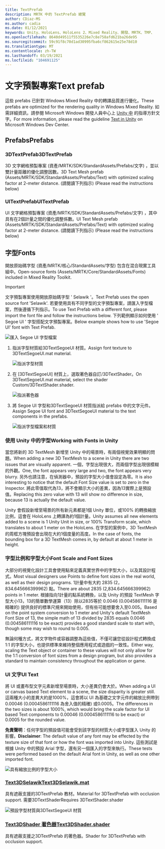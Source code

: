 ```yaml
---
title: TextPrefab
description: MRTK 中的 TextPrefab 總覽
author: CDiaz-MS
ms.author: cadia
ms.date: 01/12/2021
keywords: Unity、HoloLens、HoloLens 2、Mixed Reality、開發、MRTK、TMP、
ms.openlocfilehash: 8640d49511f5535226e7c8e758afd621ba26de95
ms.sourcegitcommit: 59c91f8c70d1ad30995fba6cf862615e25e78d10
ms.translationtype: MT
ms.contentlocale: zh-TW
ms.lasthandoff: 03/19/2021
ms.locfileid: "104691125"
---
```

# <a name="text-prefab"></a><span data-ttu-id="5ca2c-104">文字預製專案</span><span class="sxs-lookup"><span data-stu-id="5ca2c-104">Text prefab</span></span>

<span data-ttu-id="5ca2c-105">這些 prefabs 已針對 Windows Mixed Reality 中的轉譯品質進行優化。</span><span class="sxs-lookup"><span data-stu-id="5ca2c-105">These prefabs are optimized for the rendering quality in Windows Mixed Reality.</span></span> <span data-ttu-id="5ca2c-106">如需詳細資訊，請參閱 Microsoft Windows 開發人員中心上 [Unity 中](https://docs.microsoft.com/windows/mixed-reality/text-in-unity) 的指導方針文字。</span><span class="sxs-lookup"><span data-stu-id="5ca2c-106">For more information, please read the guideline [Text in Unity](https://docs.microsoft.com/windows/mixed-reality/text-in-unity) on Microsoft Windows Dev Center.</span></span>

## <a name="prefabs"></a><span data-ttu-id="5ca2c-107">Prefabs</span><span class="sxs-lookup"><span data-stu-id="5ca2c-107">Prefabs</span></span>

### <a name="3dtextprefab"></a><span data-ttu-id="5ca2c-108">3DTextPrefab</span><span class="sxs-lookup"><span data-stu-id="5ca2c-108">3DTextPrefab</span></span>

<span data-ttu-id="5ca2c-109">3D 文字網格預製專案 (資產/MRTK/SDK/StandardAssets/Prefabs/文字) ，並以雙計量距離的優化調整因數。</span><span class="sxs-lookup"><span data-stu-id="5ca2c-109">3D Text Mesh prefab (Assets/MRTK/SDK/StandardAssets/Prefabs/Text) with optimized scaling factor at 2-meter distance.</span></span> <span data-ttu-id="5ca2c-110"> (請閱讀下列指示) </span><span class="sxs-lookup"><span data-stu-id="5ca2c-110">(Please read the instructions below)</span></span>

### <a name="uitextprefab"></a><span data-ttu-id="5ca2c-111">UITextPrefab</span><span class="sxs-lookup"><span data-stu-id="5ca2c-111">UITextPrefab</span></span>

<span data-ttu-id="5ca2c-112">UI 文字網格預製專案 (資產/MRTK/SDK/StandardAssets/Prefabs/文字) ，其中具有在2個計量之間的優化調整係數。</span><span class="sxs-lookup"><span data-stu-id="5ca2c-112">UI Text Mesh prefab (Assets/MRTK/SDK/StandardAssets/Prefabs/Text) with optimized scaling factor at 2-meter distance.</span></span> <span data-ttu-id="5ca2c-113"> (請閱讀下列指示) </span><span class="sxs-lookup"><span data-stu-id="5ca2c-113">(Please read the instructions below)</span></span>

## <a name="fonts"></a><span data-ttu-id="5ca2c-114">字型</span><span class="sxs-lookup"><span data-stu-id="5ca2c-114">Fonts</span></span>

<span data-ttu-id="5ca2c-115">開放原始碼字型 (資產/MRTK/核心/StandardAssets/字型) 包含在混合現實工具組中。</span><span class="sxs-lookup"><span data-stu-id="5ca2c-115">Open-source fonts (Assets/MRTK/Core/StandardAssets/Fonts) included in Mixed Reality Toolkit.</span></span>

> [!IMPORTANT]
> <span data-ttu-id="5ca2c-116">文字預製專案使用開放原始碼字型 ' Selawik '。</span><span class="sxs-lookup"><span data-stu-id="5ca2c-116">Text Prefab uses the open source font 'Selawik'.</span></span> <span data-ttu-id="5ca2c-117">若要使用具有不同字型的文字預製專案，請匯入字型檔案，然後遵循下列指示。</span><span class="sxs-lookup"><span data-stu-id="5ca2c-117">To use Text Prefab with a different font, please import the font file and follow the instructions below.</span></span> <span data-ttu-id="5ca2c-118">下列範例顯示如何使用 ' Segoe UI ' 字型搭配文字預製專案。</span><span class="sxs-lookup"><span data-stu-id="5ca2c-118">Below example shows how to use 'Segoe UI' font with Text Prefab.</span></span>

![匯入 Segoe UI 字型檔案](images/text-prefab/TextPrefabInstructions01.png)

1. <span data-ttu-id="5ca2c-120">指派字型材質給3DTextSegoeUI 材質。</span><span class="sxs-lookup"><span data-stu-id="5ca2c-120">Assign font texture to 3DTextSegoeUI.mat material.</span></span>

    ![指派字型材質](images/text-prefab/TextPrefabInstructions02.png)

1. <span data-ttu-id="5ca2c-122">在 [3DTextSegoeUI] 材質上，選取著色器自訂/3DTextShader。</span><span class="sxs-lookup"><span data-stu-id="5ca2c-122">On 3DTextSegoeUI.mat material, select the shader Custom/3DTextShader.shader.</span></span>

    ![指派著色器](images/text-prefab/TextPrefabInstructions03.png)

1. <span data-ttu-id="5ca2c-124">將 Segoe UI 字型和3DTextSegoeUI 材質指派給 prefabs 中的文字元件。</span><span class="sxs-lookup"><span data-stu-id="5ca2c-124">Assign Segoe UI font and 3DTextSegoeUI material to the text components in the prefabs.</span></span>

    ![指派字型檔案和材質](images/text-prefab/TextPrefabInstructions04.png)

### <a name="working-with-fonts-in-unity"></a><span data-ttu-id="5ca2c-126">使用 Unity 中的字型</span><span class="sxs-lookup"><span data-stu-id="5ca2c-126">Working with Fonts in Unity</span></span>

<span data-ttu-id="5ca2c-127">當您將新的 3D TextMesh 新增至 Unity 中的場景時，有兩個視覺效果明顯的問題。</span><span class="sxs-lookup"><span data-stu-id="5ca2c-127">When adding a new 3D TextMesh to a scene in Unity there are two issues that are visually apparent.</span></span> <span data-ttu-id="5ca2c-128">一個，字型出現很大，而兩個字型出現很模糊的外觀。</span><span class="sxs-lookup"><span data-stu-id="5ca2c-128">One, the font appears very large and two, the font appears very blurry.</span></span> <span data-ttu-id="5ca2c-129">另外也請注意，在偵測器中，預設的字型大小值會設定為零。</span><span class="sxs-lookup"><span data-stu-id="5ca2c-129">It is also interesting to notice that the default Font Size value is set to zero in the Inspector.</span></span> <span data-ttu-id="5ca2c-130">將此零值取代為13，將不會顯示大小的差異，因為13實際上是預設值。</span><span class="sxs-lookup"><span data-stu-id="5ca2c-130">Replacing this zero value with 13 will show no difference in size, because 13 is actually the default value.</span></span>

<span data-ttu-id="5ca2c-131">Unity 會假設新增至場景的所有新元素都是1個 Unity 單位，或100% 的轉換縮放比例，這會在 HoloLens 上轉譯為約1個計量。</span><span class="sxs-lookup"><span data-stu-id="5ca2c-131">Unity assumes all new elements added to a scene is 1 Unity Unit in size, or 100%  Transform scale, which translates to about 1 meter on the HoloLens.</span></span> <span data-ttu-id="5ca2c-132">在字型的案例中，3D TextMesh 的周框方塊預設會出現在大約1個度量的高度。</span><span class="sxs-lookup"><span data-stu-id="5ca2c-132">In the case of fonts, the bounding box for a 3D TextMesh comes in, by default at about 1 meter in height.</span></span>

### <a name="font-scale-and-font-sizes"></a><span data-ttu-id="5ca2c-133">字型比例和字型大小</span><span class="sxs-lookup"><span data-stu-id="5ca2c-133">Font Scale and Font Sizes</span></span>

<span data-ttu-id="5ca2c-134">大部分的視覺化設計工具會使用點來定義真實世界中的字型大小，以及其設計程式。</span><span class="sxs-lookup"><span data-stu-id="5ca2c-134">Most visual designers use Points to define font sizes in the real world, as well as their design programs.</span></span> <span data-ttu-id="5ca2c-135">1計量中有大約 2835 (2，834.645666399962) 點。</span><span class="sxs-lookup"><span data-stu-id="5ca2c-135">There are about 2835 (2,834.645666399962) points in 1 meter.</span></span> <span data-ttu-id="5ca2c-136">根據指向1計量的點系統轉換，以及 Unity 的預設 TextMesh 字型大小13，13的簡單數學運算（13）除以2835等於 0.0046 (0.004586111116 是精確的) 提供良好的標準尺規來開始使用，但有些可能想要舍入至0.005。</span><span class="sxs-lookup"><span data-stu-id="5ca2c-136">Based on the point system conversion to 1 meter and Unity's default TextMesh Font Size of 13, the simple math of 13 divided by 2835 equals 0.0046 (0.004586111116 to be exact) provides a good standard scale to start with, though some may wish to round to 0.005.</span></span>

<span data-ttu-id="5ca2c-137">無論何種方式，將文字物件或容器調整為這些值，不僅可讓您從設計程式轉換成1:1 的字型大小，也提供標準來維持整個應用程式或遊戲的一致性。</span><span class="sxs-lookup"><span data-stu-id="5ca2c-137">Either way, scaling the Text object or container to these values will not only allow for the 1:1 conversion of font sizes from a design program, but also provides a standard to maintain consistency throughout the application or game.</span></span>

### <a name="ui-text"></a><span data-ttu-id="5ca2c-138">UI 文字</span><span class="sxs-lookup"><span data-stu-id="5ca2c-138">UI Text</span></span>

<span data-ttu-id="5ca2c-139">將 UI 或畫布型文字元素新增至場景時，大小差異仍會大於。</span><span class="sxs-lookup"><span data-stu-id="5ca2c-139">When adding a UI or canvas based Text element to a scene, the size disparity is greater still.</span></span> <span data-ttu-id="5ca2c-140">這兩種大小的差異大約是1000%，這會將以 UI 為基礎之文字元件的縮放比例帶到 0.00046 (0.0004586111116 為舍入值的精確) 或0.0005。</span><span class="sxs-lookup"><span data-stu-id="5ca2c-140">The differences in the two sizes is about 1000%, which would bring the scale factor for UI based Text components to 0.00046 (0.0004586111116 to be exact) or 0.0005 for the rounded value.</span></span>

<span data-ttu-id="5ca2c-141">**免責聲明**：任何字型的預設值可能會受到該字型的材質大小或字型匯入 Unity 的影響。</span><span class="sxs-lookup"><span data-stu-id="5ca2c-141">**Disclaimer**: The default value of any font may be effected by the texture size of that font or how the font was imported into Unity.</span></span> <span data-ttu-id="5ca2c-142">這些測試是根據 Unity 中的預設 Arial 字型，還有另一個匯入的字型來執行。</span><span class="sxs-lookup"><span data-stu-id="5ca2c-142">These tests were performed based on the default Arial font in Unity, as well as one other imported font.</span></span>

![具有縮放比例的字型大小](images/text-prefab/TextPrefabInstructions07.png)

### <a name="text3dselawikmat"></a>[<span data-ttu-id="5ca2c-144">Text3DSelawik</span><span class="sxs-lookup"><span data-stu-id="5ca2c-144">Text3DSelawik.mat</span></span>](https://github.com/microsoft/MixedRealityToolkit-Unity/blob/mrtk_development/Assets/MRTK/StandardAssets/Materials/)

<span data-ttu-id="5ca2c-145">具有遮蔽支援的3DTextPrefab 教材。</span><span class="sxs-lookup"><span data-stu-id="5ca2c-145">Material for 3DTextPrefab with occlusion support.</span></span> <span data-ttu-id="5ca2c-146">需要3DTextShader</span><span class="sxs-lookup"><span data-stu-id="5ca2c-146">Requires 3DTextShader.shader</span></span>

![預設字型材質與3DTextSegoeUI 材質](images/text-prefab/TextPrefabInstructions06.png)

### <a name="text3dshadershader"></a>[<span data-ttu-id="5ca2c-148">Text3DShader 著色器</span><span class="sxs-lookup"><span data-stu-id="5ca2c-148">Text3DShader.shader</span></span>](https://github.com/microsoft/MixedRealityToolkit-Unity/tree/mrtk_development/Assets/MRTK/StandardAssets/Shaders)

<span data-ttu-id="5ca2c-149">具有遮蔽支援之3DTextPrefab 的著色器。</span><span class="sxs-lookup"><span data-stu-id="5ca2c-149">Shader for 3DTextPrefab with occlusion support.</span></span>
